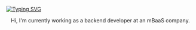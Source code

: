 [![Typing SVG](https://readme-typing-svg.demolab.com?font=Fira+Code&pause=1000&color=F7F7F7&background=000000&width=435&lines=jjunmo)](https://git.io/typing-svg)
<p align="center">
  Hi, I'm currently working as a backend developer at an mBaaS company. <br>
  <br>
</p>

<br/>


<!--
**jjunmo/jjunmo** is a ✨ _special_ ✨ repository because its `README.md` (this file) appears on your GitHub profile.

Here are some ideas to get you started:

- 🔭 I’m currently working on ...
- 🌱 I’m currently learning ...
- 👯 I’m looking to collaborate on ...
- 🤔 I’m looking for help with ...
- 💬 Ask me about ...
- 📫 How to reach me: ...
- 😄 Pronouns: ...
- ⚡ Fun fact: ...
-->
